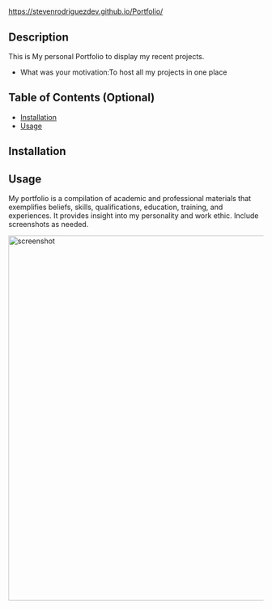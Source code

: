 # <Personal Portfolio>

https://stevenrodriguezdev.github.io/Portfolio/

## Description

This is My personal Portfolio to display my recent projects.

- What was your motivation:To host all my projects in one place

## Table of Contents (Optional)

- [Installation](#installation)
- [Usage](#usage)

## Installation

## Usage

My portfolio is a compilation of academic and professional materials that exemplifies beliefs, skills, qualifications, education, training, and experiences. It provides insight into my personality and work ethic.
Include screenshots as needed.

<img width="720" alt="screenshot" src="https://github.com/StevenRodriguezDev/Portfolio/assets/54337759/a7f3eae0-7288-4ac7-9173-ee5dfa4eea82">
